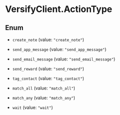 # VersifyClient.ActionType

## Enum


* `create_note` (value: `"create_note"`)

* `send_app_message` (value: `"send_app_message"`)

* `send_email_message` (value: `"send_email_message"`)

* `send_reward` (value: `"send_reward"`)

* `tag_contact` (value: `"tag_contact"`)

* `match_all` (value: `"match_all"`)

* `match_any` (value: `"match_any"`)

* `wait` (value: `"wait"`)


